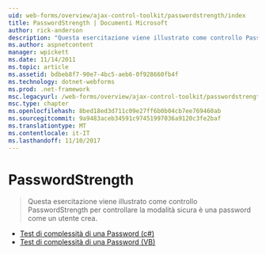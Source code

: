 ```yaml
---
uid: web-forms/overview/ajax-control-toolkit/passwordstrength/index
title: PasswordStrength | Documenti Microsoft
author: rick-anderson
description: "Questa esercitazione viene illustrato come controllo PasswordStrength per controllare la modalità sicura è una password come un utente crea."
ms.author: aspnetcontent
manager: wpickett
ms.date: 11/14/2011
ms.topic: article
ms.assetid: bdbeb8f7-90e7-4bc5-aeb6-0f928660fb4f
ms.technology: dotnet-webforms
ms.prod: .net-framework
msc.legacyurl: /web-forms/overview/ajax-control-toolkit/passwordstrength
msc.type: chapter
ms.openlocfilehash: 8bed18ed3d711c09e27ff6b0b04cb7ee769460ab
ms.sourcegitcommit: 9a9483aceb34591c97451997036a9120c3fe2baf
ms.translationtype: MT
ms.contentlocale: it-IT
ms.lasthandoff: 11/10/2017
---
```

<a name="passwordstrength"></a>PasswordStrength
====================
> Questa esercitazione viene illustrato come controllo PasswordStrength per controllare la modalità sicura è una password come un utente crea.


- [Test di complessità di una Password (c#)](testing-the-strength-of-a-password-cs.md)
- [Test di complessità di una Password (VB)](testing-the-strength-of-a-password-vb.md)
